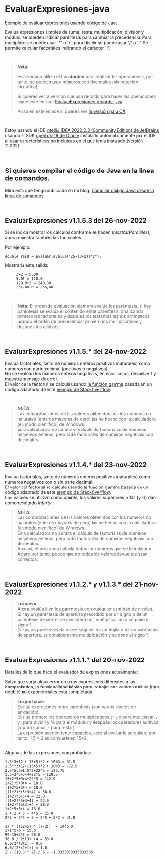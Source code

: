 # EvaluarExpresiones-java
Ejemplo de evaluar expresiones usando código de Java.

Evalúa expresiones simples de suma, resta, multiplicación, división y módulo, se pueden indicar paréntesis para cambiar la precedencia.
Para multiplicar se puede usar '*' o 'x', para dividir se puede usar '/' o ':'.
Se permite calcular factoriales indicando el carácter '!'.

<br>

> **Nota:**
>
> Esta versión utiliza el tipo **double** para realizar las operaciones, por tanto, se pueden usar números con decimales (sin notación científica).
>
> Si quieres ver la versión que usa records para hacer las operaciones sigue este enlace: [EvaluarExpresiones-records-java](https://github.com/elGuille-info/EvaluarExpresiones-records-java)
>
> Pulsa en este enlace si quieres ver [la versión para C#](https://github.com/elGuille-info/EvaluarExpresiones-csharp).
>

<br>

Estoy usando el IDE [IntelliJ IDEA 2022.2.3 (Community Edition) de JetBrains](https://www.jetbrains.com/idea/whatsnew/) usando el SDK [openjdk-19 de Oracle](https://www.oracle.com/java/technologies/javase/jdk19-archive-downloads.html) instalado automáticamente por el IDE al usar características no incluidas en el que tenía instalado (versión 11.0.12).

<br>

## Si quieres compilar el código de Java en la línea de comandos.

Mira esto que tengo publicado en mi blog: [Compilar código Java desde la línea de comandos](https://www.elguillemola.com/compilar-codigo-java-desde-la-linea-de-comandos/)

<br>

## EvaluarExpresiones v1.1.5.3 del 26-nov-2022

Si se indica mostrar los cálculos conforme se hacen (_mostrarParciales_), ahora muestra también las factoriales.

Por ejemplo:

```
double resD = Evaluar.evalua("25+(3+2)!*2");
```

Mostraría esta salida:
```
	 3+2 = 5,00
	 5.0! = 120.0
	 120.0*2 = 240,00
	 25+240.0 = 265,00
```

<br>

> **Nota:**
> El orden de evaluación siempre evalúa los paréntesis, si hay paréntesis se evalúa el contenido entre paréntesis, analizando primero las factoriales y después los restantes signos aritméticos usando el orden de precedencia: primero los multiplicativos y después los aditivos.

<br>

## EvaluarExpresiones v1.1.5.* del 24-nov-2022

Evalúa factoriales, tanto de números enteros positivos (naturales) como números con parte decimal (positivos o negativos).<br>
No se evalúan los números enteros negativos, en esos casos, devuelve 1 y muestra mensaje de error.<br>
El valor de la factorial se calcula usando [la función gamma](http://www.guiasdeapoyo.net/guias/cuart_mat_e/Funci%C3%B3n%20gamma.pdf) basada en un código adaptado de este [ejemplo de StackOverflow](https://stackoverflow.com/a/15454784/14338047).<br>

<br>

> **NOTA:**<br>
> Las comprobaciones de los valores obtenidos con los números no naturales (enteros mayores de cero) las he hecho con la calculadora (en modo científico) de Windows.<br>
> Esta calculadora no admite el cálculo de factoriales de números negativos enteros, pero sí de factoriales de números negativos con decimales.<br>

<br>

## EvaluarExpresiones v1.1.4.* del 23-nov-2022

Evalúa factoriales, tanto de números enteros positivos (naturales) como números negativos con o sin parte decimal.<br>
El valor del factorial se calcula usando [la función gamma](http://www.guiasdeapoyo.net/guias/cuart_mat_e/Funci%C3%B3n%20gamma.pdf) basada en un código adaptado de este [ejemplo de StackOverflow](https://stackoverflow.com/a/15454784/14338047).<br>
Los valores se utilizan como _double_, los valores superiores a 141 (y -1) dan como resultado _Infinity_.<br>

> **NOTA:**<br>
> Las comprobaciones de los valores obtenidos con los números no naturales (enteros mayores de cero) las he hecho con la calculadora (en modo científico) de Windows.<br>
> Esta calculadora no admite el cálculo de factoriales de números negativos enteros, pero sí de factoriales de números negativos con decimales.<br>
> Aún así, el programa calcula todos los números que se le indiquen.<br>
> Aclaro por tanto, puede que no todos los valores devueltos sean correctos.<br>

<br>

## EvaluarExpresiones v1.1.2.* y v1.1.3.* del 21-nov-2022

> **Lo nuevo:** <br>
> Ahora evalúa bien los paréntesis con cualquier cantidad de niveles. <br>
> Si hay un paréntesis de apertura precedido por un dígito o de un paréntesis de cierre, se considera una multiplicación y se pone el signo *.<br>
> Si hay un paréntesis de cierre seguido de un dígito o de un paréntesis de apertura, se considera una multiplicación y se pone el signo *.<br>

<br>

## EvaluarExpresiones v1.1.1.* del 20-nov-2022
Detalles de lo que hace el evaluador de expresiones actualmente:

Salvo que surja algún error en otras expresiones diferentes a las comprobadas, la funcionalidad básica para trabajar con valores dobles (tipo double) no exponenciales está completada.

> **Lo que hace:**<br>
> Evalúa expresiones entre paréntesis (con varios niveles de anidación).<br>
> Evalúa primero los operadores multiplicativos (* y x para multiplicar, / y : para dividir y % para el módulo) y después los operadores aditivos (+ para sumar, - para restar).<br>
> La expresión pueden tener espacios, pero al evaluarla se quitan, por tanto: 1 5 * 2 se convierte en 15*2.<br>

<br>
Algunas de las expresiones comprobadas:

```
1.5*3+12-(-15+5)*2 + 10%3 = 37.5
1.5**3+12-(15+5)*2 + 10%3 = -22.5
2.5*5.5+1.5*2+22*5 = 126.75
1.5+2*5+3+4+22*5 = 128.5
15+2*5+3+4+22*5 = 142.0
1+2)*5+3+4 = 18.0
(1+2*5+3+4 = 18.0
((1+2)*(5+3+4) = 36.0
(1+2)*5+3+4 = 22.0
((1+2)*5+3+4) = 22.0
(1+2)*(5+3)+4 = 28.0
1+2*5+3+4 = 18.0
1 + 2 + 3 + 4*5 = 26.0
2*5 + 3*2 + 3 + 4*5 + 3*2 = 45.0

17 * ((12+5) * (7-2))  = 1445.0
1+2*3+6 = 13.0
99-15+2*7 = 98.0
36.0 / 2*(3) +4 = 58.0
6.0/2*(2+1) = 9.0
6.0/(2*(2+1)) = 1.0
2 - (10.0 * 2) / 6 = -1.3333333333333335

```

